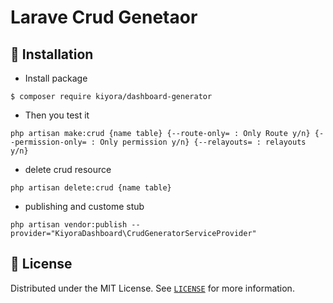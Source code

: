 # Larave Crud Genetaor

## 🚀 Installation
- Install package
```
$ composer require kiyora/dashboard-generator
```
- Then you test it
```
php artisan make:crud {name table} {--route-only= : Only Route y/n} {--permission-only= : Only permission y/n} {--relayouts= : relayouts y/n}
```

- delete crud resource
```
php artisan delete:crud {name table}
```

- publishing and custome stub
```
php artisan vendor:publish --provider="KiyoraDashboard\CrudGeneratorServiceProvider"
```

## 🔐 License
Distributed under the MIT License. See [`LICENSE`](https://github.com) for more information.